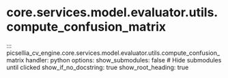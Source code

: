 # core.services.model.evaluator.utils.compute_confusion_matrix

::: picsellia_cv_engine.core.services.model.evaluator.utils.compute_confusion_matrix
    handler: python
    options:
        show_submodules: false  # Hide submodules until clicked
        show_if_no_docstring: true
        show_root_heading: true
